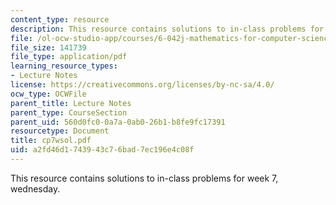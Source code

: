 ```yaml
---
content_type: resource
description: This resource contains solutions to in-class problems for week 7, wednesday.
file: /ol-ocw-studio-app/courses/6-042j-mathematics-for-computer-science-fall-2005/a2fd46d1743943c76bad7ec196e4c08f_cp7wsol.pdf
file_size: 141739
file_type: application/pdf
learning_resource_types:
- Lecture Notes
license: https://creativecommons.org/licenses/by-nc-sa/4.0/
ocw_type: OCWFile
parent_title: Lecture Notes
parent_type: CourseSection
parent_uid: 560d0fc0-0a7a-0ab0-26b1-b8fe9fc17391
resourcetype: Document
title: cp7wsol.pdf
uid: a2fd46d1-7439-43c7-6bad-7ec196e4c08f
---
```

This resource contains solutions to in-class problems for week 7, wednesday.